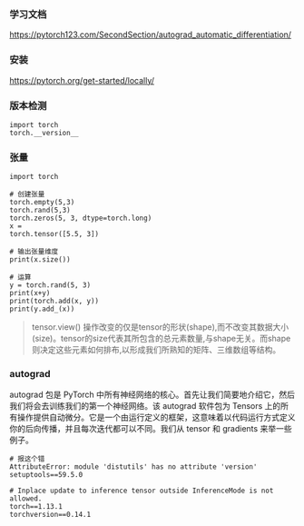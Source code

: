 ### 学习文档
https://pytorch123.com/SecondSection/autograd_automatic_differentiation/

### 安装
https://pytorch.org/get-started/locally/

### 版本检测
```
import torch
torch.__version__
```

### 张量
```
import torch

# 创建张量
torch.empty(5,3)
torch.rand(5,3)
torch.zeros(5, 3, dtype=torch.long)
x = 
torch.tensor([5.5, 3])

# 输出张量维度
print(x.size())

# 运算
y = torch.rand(5, 3)
print(x+y)
print(torch.add(x, y))
print(y.add_(x))
```
>tensor.view() 操作改变的仅是tensor的形状(shape),而不改变其数据大小(size)。tensor的size代表其所包含的总元素数量,与shape无关。而shape则决定这些元素如何排布,以形成我们所熟知的矩阵、三维数组等结构。

### autograd
autograd 包是 PyTorch 中所有神经网络的核心。首先让我们简要地介绍它，然后我们将会去训练我们的第一个神经网络。该 autograd 软件包为 Tensors 上的所有操作提供自动微分。它是一个由运行定义的框架，这意味着以代码运行方式定义你的后向传播，并且每次迭代都可以不同。我们从 tensor 和 gradients 来举一些例子。


```
# 报这个错
AttributeError: module 'distutils' has no attribute 'version'
setuptools==59.5.0

# Inplace update to inference tensor outside InferenceMode is not allowed.
torch==1.13.1
torchversion==0.14.1
```